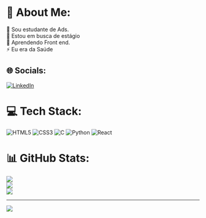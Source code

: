 # 💫 About Me:
🔭 Sou estudante de Ads.<br>👯 Estou em busca de estágio<br>🌱 Aprendendo Front end.<br>⚡ Eu era da Saúde


## 🌐 Socials:
[![LinkedIn](https://img.shields.io/badge/LinkedIn-%230077B5.svg?logo=linkedin&logoColor=white)](https://www.linkedin.com/in/lorena-salvador-82636a25b/) 

# 💻 Tech Stack:
![HTML5](https://img.shields.io/badge/html5-%23E34F26.svg?style=plastic&logo=html5&logoColor=white) ![CSS3](https://img.shields.io/badge/css3-%231572B6.svg?style=plastic&logo=css3&logoColor=white) ![C](https://img.shields.io/badge/c-%2300599C.svg?style=plastic&logo=c&logoColor=white) ![Python](https://img.shields.io/badge/python-3670A0?style=plastic&logo=python&logoColor=ffdd54) ![React](https://img.shields.io/badge/react-%2320232a.svg?style=plastic&logo=react&logoColor=%2361DAFB)
# 📊 GitHub Stats:
![](https://github-readme-stats.vercel.app/api?username=DevLorenaQuintella&theme=slateorange&hide_border=false&include_all_commits=false&count_private=false)<br/>
![](https://github-readme-streak-stats.herokuapp.com/?user=DevLorenaQuintella&theme=slateorange&hide_border=false)<br/>
![](https://github-readme-stats.vercel.app/api/top-langs/?username=DevLorenaQuintella&theme=slateorange&hide_border=false&include_all_commits=false&count_private=false&layout=compact)

---
[![](https://visitcount.itsvg.in/api?id=DevLorenaQuintella&icon=0&color=0)](https://visitcount.itsvg.in)

<!-- Proudly created with GPRM ( https://gprm.itsvg.in ) -->
